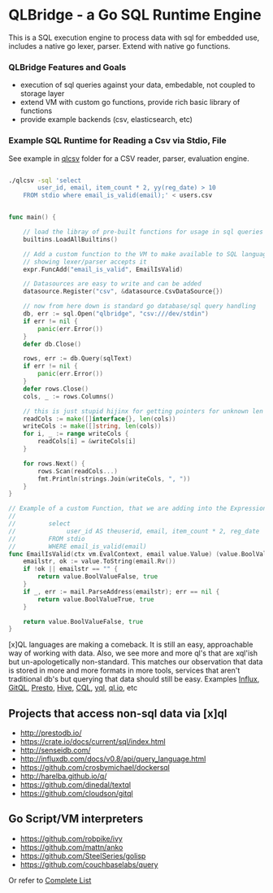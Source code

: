 QLBridge - a Go SQL Runtime Engine
====================================================

This is a SQL execution engine to process data with sql for embedded use, 
includes a native go lexer, parser.  Extend with native go functions.


### QLBridge Features and Goals
* execution of sql queries against your data, embedable, not coupled to storage layer
* extend VM with custom go functions, provide rich basic library of functions
* provide example backends (csv, elasticsearch, etc)

### Example SQL Runtime for Reading a Csv via Stdio, File


See example in [qlcsv](https://github.com/araddon/qlbridge/tree/master/examples/qlcsv)
folder for a CSV reader, parser, evaluation engine.

```sh

./qlcsv -sql 'select 
		user_id, email, item_count * 2, yy(reg_date) > 10 
	FROM stdio where email_is_valid(email);' < users.csv

```
```go

func main() {

	// load the libray of pre-built functions for usage in sql queries
	builtins.LoadAllBuiltins()

	// Add a custom function to the VM to make available to SQL language
	// showing lexer/parser accepts it
	expr.FuncAdd("email_is_valid", EmailIsValid)

	// Datasources are easy to write and can be added
	datasource.Register("csv", &datasource.CsvDataSource{})

	// now from here down is standard go database/sql query handling
	db, err := sql.Open("qlbridge", "csv:///dev/stdin")
	if err != nil {
		panic(err.Error())
	}
	defer db.Close()

	rows, err := db.Query(sqlText)
	if err != nil {
		panic(err.Error())
	}
	defer rows.Close()
	cols, _ := rows.Columns()

	// this is just stupid hijinx for getting pointers for unknown len columns
	readCols := make([]interface{}, len(cols))
	writeCols := make([]string, len(cols))
	for i, _ := range writeCols {
		readCols[i] = &writeCols[i]
	}

	for rows.Next() {
		rows.Scan(readCols...)
		fmt.Println(strings.Join(writeCols, ", "))
	}
}

// Example of a custom Function, that we are adding into the Expression VM
//
//         select
//              user_id AS theuserid, email, item_count * 2, reg_date
//         FROM stdio
//         WHERE email_is_valid(email)
func EmailIsValid(ctx vm.EvalContext, email value.Value) (value.BoolValue, bool) {
	emailstr, ok := value.ToString(email.Rv())
	if !ok || emailstr == "" {
		return value.BoolValueFalse, true
	}
	if _, err := mail.ParseAddress(emailstr); err == nil {
		return value.BoolValueTrue, true
	}

	return value.BoolValueFalse, true
}


```

[x]QL languages are making a comeback.   It is still an easy, approachable
way of working with data.   Also, we see more and more ql's that are xql'ish but
un-apologetically non-standard.  This matches our observation that
data is stored in more and more formats in more tools, services that aren't
traditional db's but querying that data should still be easy.  Examples
[Influx](http://influxdb.com/docs/v0.8/api/query_language.html), 
[GitQL](https://github.com/cloudson/gitql), 
[Presto](http://prestodb.io/), 
[Hive](https://cwiki.apache.org/confluence/display/Hive/LanguageManual+Select), 
[CQL](http://www.datastax.com/documentation/cql/3.1/cql/cql_intro_c.html),
[yql](https://developer.yahoo.com/yql/),
[ql.io](http://ql.io/), etc


Projects that access non-sql data via [x]ql
----------------------------------------------------
* http://prestodb.io/
* https://crate.io/docs/current/sql/index.html
* http://senseidb.com/
* http://influxdb.com/docs/v0.8/api/query_language.html
* https://github.com/crosbymichael/dockersql
* http://harelba.github.io/q/
* https://github.com/dinedal/textql
* https://github.com/cloudson/gitql

Go Script/VM interpreters
---------------------------------------
* https://github.com/robpike/ivy
* https://github.com/mattn/anko
* https://github.com/SteelSeries/golisp
* https://github.com/couchbaselabs/query

Or refer to [Complete List](https://github.com/golang/go/wiki/Projects#virtual-machines-and-languages)

